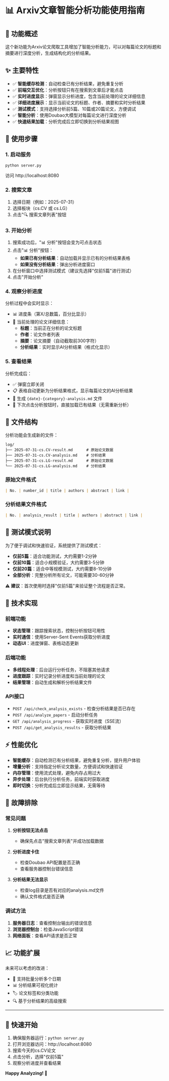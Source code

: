 # 📊 Arxiv文章智能分析功能使用指南

## 🌟 功能概述

这个新功能为Arxiv论文爬取工具增加了智能分析能力，可以对每篇论文的标题和摘要进行深度分析，生成结构化的分析结果。

## ✨ 主要特性

- ✅ **智能缓存检测**：自动检查已有分析结果，避免重复分析
- ✅ **前端交互优化**：分析按钮只有在搜索到文章后才能点击
- ✅ **实时进度显示**：弹窗显示分析进度，包含当前处理的论文详细信息
- ✅ **详细进度展示**：显示当前论文的标题、作者、摘要和实时分析结果
- ✅ **测试模式**：支持选择分析前5篇、10篇或20篇论文，方便调试
- ✅ **智能分析**：使用Doubao大模型对每篇论文进行深度分析
- ✅ **快速结果加载**：分析完成后立即切换到分析结果视图

## 🚀 使用步骤

### 1. 启动服务

```bash
python server.py
```

访问 http://localhost:8080

### 2. 搜索文章

1. 选择日期（例如：2025-07-31）
2. 选择板块（cs.CV 或 cs.LG）
3. 点击"🔍 搜索文章列表"按钮

### 3. 开始分析

1. 搜索成功后，"📊 分析"按钮会变为可点击状态
2. 点击"📊 分析"按钮：
   - **如果已有分析结果**：自动加载并显示已有的分析结果表格
   - **如果没有分析结果**：弹出分析进度窗口
3. 在分析窗口中选择测试模式（建议先选择"仅前5篇"进行测试）
4. 点击"开始分析"

### 4. 观察分析进度

分析过程中会实时显示：
- 📊 进度条（第X/总数篇，百分比显示）
- 📄 当前处理的论文详细信息：
  - **标题**：当前正在分析的论文标题
  - **作者**：论文作者列表
  - **摘要**：论文摘要（自动截取前300字符）
  - **分析结果**：实时显示AI分析结果（格式化显示）

### 5. 查看结果

分析完成后：
- ✅ 弹窗立即关闭
- 📋 表格自动更新为分析结果格式，显示每篇论文的AI分析结果
- 💾 生成 `{date}-{category}-analysis.md` 文件
- 🔄 下次点击分析按钮时，直接加载已有结果（无需重新分析）

## 📁 文件结构

分析功能会生成新的文件：

```
log/
├── 2025-07-31-cs.CV-result.md      # 原始论文数据
├── 2025-07-31-cs.CV-analysis.md    # 分析结果
├── 2025-07-31-cs.LG-result.md      # 原始论文数据  
└── 2025-07-31-cs.LG-analysis.md    # 分析结果
```

### 原始文件格式
```markdown
| No. | number_id | title | authors | abstract | link |
```

### 分析结果文件格式
```markdown
| No. | analysis_result | title | authors | abstract | link |
```

## 🧪 测试模式说明

为了便于调试和快速验证，系统提供了测试模式：

- **仅前5篇**：适合功能测试，大约需要1-2分钟
- **仅前10篇**：适合小规模验证，大约需要3-5分钟
- **仅前20篇**：适合中等规模测试，大约需要8-10分钟
- **全部分析**：完整分析所有论文，可能需要30-60分钟

⚠️ **建议**：首次使用时选择"仅前5篇"来验证整个流程是否正常。

## 🔧 技术实现

### 前端功能
- **状态管理**：跟踪搜索状态，控制分析按钮可用性
- **实时通信**：使用Server-Sent Events获取分析进度
- **动态UI**：进度弹窗、表格动态更新

### 后端功能
- **多线程处理**：后台运行分析任务，不阻塞其他请求
- **进度跟踪**：实时记录分析进度和当前处理的论文
- **结果管理**：自动生成和解析分析结果文件

### API接口
- `POST /api/check_analysis_exists` - 检查分析结果是否已存在
- `POST /api/analyze_papers` - 启动分析任务
- `GET /api/analysis_progress` - 获取实时进度（SSE流）
- `POST /api/get_analysis_results` - 获取分析结果

## ⚡ 性能优化

- **智能缓存**：自动检测已有分析结果，避免重复分析，提升用户体验
- **增量分析**：支持指定分析论文数量，方便调试和快速验证
- **内存管理**：使用流式处理，避免内存占用过大
- **异步处理**：后台执行分析任务，前端实时获取进度
- **即时切换**：分析完成后立即显示结果，无需等待

## 🐛 故障排除

### 常见问题

1. **分析按钮无法点击**
   - 确保先点击"搜索文章列表"并成功加载数据

2. **分析进度卡住**
   - 检查Doubao API配置是否正确
   - 查看服务器控制台错误信息

3. **分析结果无法显示**
   - 检查log目录是否有对应的analysis.md文件
   - 确认文件格式是否正确

### 调试方法

1. **服务器日志**：查看控制台输出的错误信息
2. **浏览器控制台**：检查JavaScript错误
3. **网络面板**：查看API请求是否正常

## 📈 功能扩展

未来可以考虑的改进：

- 🔄 支持批量分析多个日期
- 📊 分析结果可视化统计
- 🏷️ 论文标签和分类功能
- 🔍 基于分析结果的高级搜索

---

## 🎯 快速开始

1. 确保服务器运行：`python server.py`
2. 打开浏览器访问：http://localhost:8080
3. 搜索今天的cs.CV论文
4. 点击分析，选择"仅前5篇"
5. 观察分析进度并查看结果

**Happy Analyzing! 🚀**